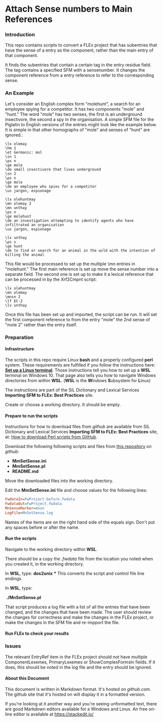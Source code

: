 # Attach Sense numbers to Main References

### Introduction

This repo contains scripts to convert a FLEx project that has subentries that have the sense of a entry as the component, rather than the main entry of that component.

It finds the subentries that contain a certain tag in the entry residue field. The tag contains a specified SFM with a sensenumber. It  changes the component reference from a entry reference to refer to the corresponding sense.

### An Example

Let's consider an English complex form "molehunt", a search for an employee spying for a competitor. It has two components "mole" and "hunt." The word "mole" has two senses, the first is an underground insectivore, the second a spy in the organisation. 
A simple SFM file for the Piglatin to English versions of the entries might look like the example below. It is simple in that other homographs of "mole" and senses of "hunt" are ignored.:

````SFM
\lx olemay
\hm 1
\et Germanic: mol
\sn 1
\ps n
\ge mole
\de small insectivore that lives underground
\sn 2
\ps n
\ge mole
\de an employee who spies for a competitor
\us jargon, espionage

\lx olehuntmay
\mn olemay 2
\mn unthay
\ps n
\ge molehunt
\de an investigation attempting to identify agents who have infiltrated an organisation
\us jargon, espionage

\lx unthay
\ps v
\ge hunt
\de to find or search for an animal in the wild with the intention of killing the animal
````
This file would be processed to set up the multiple \mn entries in "molehunt." The first main reference is set up move the sense number into a separate field. The second one is set up to make it a lexical reference that can be processed in by the Xrf2Cmpnt script:
````SFM
\lx olehuntmay
\mn olemay
\mnsn 2
\lf EC-2
\lv unthay
````

Once this file has been set up and imported, the script can be run. It will set the first component reference to from the entry "mole" the 2nd sense of "mole 2" rather than the entry itself.
### Preparation
#### Infrastructure
The scripts in this repo require Linux **bash** and a properly configured **perl** system. These requirements are fulfilled if you follow the instructions here: [**Set up a Linux terminal**](https://sites.google.com/sil.org/importing-sfm-to-flex/workflow/i-set-up-infrastructure/b-set-up-a-linux-terminal).  Those instructions tell you how to set up a **WSL** terminal on Windows 10. That page also tells you how to navigate Windows directories from within **WSL**. (**WSL** is the **W**indows **S**ubsystem for **L**inux)

The instructions are part of the SIL Dictionary and Lexical Services **Importing SFM to FLEx: Best Practices** site.

Create or choose a working directory. It should be empty.
#### Prepare to run the scripts

Instructions for how to download files from *github* are available from SIL Dictionary and Lexical Services **Importing SFM to FLEx: Best Practices** site, at: [How to download Perl scripts from GitHub](https://sites.google.com/sil.org/importing-sfm-to-flex/workflow/i-set-up-infrastructure/c-how-to-download-perl-scripts-from-github).

Download the following following scripts and files from [this repository](https://github.com/WesPeacock/MmSetSense) on *github*:

* **MmSetSense.ini**
* **MmSetSense.pl**
* **README.md**

Move the downloaded files into the working directory.

Edit the **MmSetSense.ini** file and choose values for the following lines:

````ini
FwdataIn=FwProject-before.fwdata
FwdataOut=FwProject.fwdata
MnSenseMarker=mnsn
LogFile=MnSetSense.log
````
Names of the items are on the right hand side of the equals sign. Don't put any spaces before or after the name.

#### Run the scripts

Navigate to the working directory within **WSL**.

There should be a copy the *.fwdata* file from the location you noted when you created it, in the working directory.

In **WSL**, type:
	**dos2unix** **\***
This converts the script and control file line endings.

In **WSL**, type:

​	**./MnSetSense.pl** 

That script produces a log file with a list of all the entries that have been changed, and the changes that have been made. The user should review the changes for correctness and make the changes in the FLEx project, or make the changes in the SFM file and re-impport the file.

#### Run FLEx to check your results


### Issues
The relevant EntryRef item in the FLEx project should not have multiple ComponentLexemes, PrimaryLexemes or ShowComplexFormsIn fields.
If it does, this should be noted in the log file and the entry should be ignored.

#### About this Document

This document is written in Markdown format. It's hosted on *github.com*. The github site that it's hosted on will display it in a formatted version.

If you're looking at it another way and you're seeing unformatted text, there are good Markdown editors available for a Windows and Linux. An free on-line editor is available at https://stackedit.io/ 
